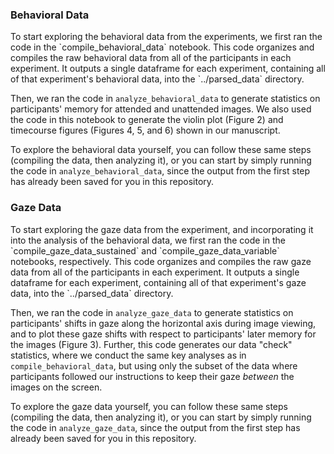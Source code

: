 <h3> Behavioral Data </h3>
To start exploring the behavioral data from the experiments, we first ran the code in the `compile_behavioral_data` notebook. This code organizes and compiles the raw behavioral data from all of the participants in each experiment. It outputs a single dataframe for each experiment, containing all of that experiment's behavioral data, into the `../parsed_data` directory. <br />

Then, we ran the code in `analyze_behavioral_data` to generate statistics on participants' memory for attended and unattended images. We also used the code in this notebook to generate the violin plot (Figure 2) and timecourse figures (Figures 4, 5, and 6) shown in our manuscript. <br />

To explore the behavioral data yourself, you can follow these same steps (compiling the data, then analyzing it), or you can start by simply running the code in `analyze_behavioral_data`, since the output from the first step has already been saved for you in this repository.

<h3> Gaze Data </h3>
To start exploring the gaze data from the experiment, and incorporating it into the analysis of the behavioral data, we first ran the code in the `compile_gaze_data_sustained` and `compile_gaze_data_variable` notebooks, respectively. This code organizes and compiles the raw gaze data from all of the participants in each experiment. It outputs a single dataframe for each experiment, containing all of that experiment's gaze data, into the `../parsed_data` directory. <br />

Then, we ran the code in `analyze_gaze_data` to generate statistics on participants' shifts in gaze along the horizontal axis during image viewing, and to plot these gaze shifts with respect to participants' later memory for the images (Figure 3). Further, this code generates our data "check" statistics, where we conduct the same key analyses as in `compile_behavioral_data`, but using only the subset of the data where participants followed our instructions to keep their gaze *between* the images on the screen. <br />

To explore the gaze data yourself, you can follow these same steps (compiling the data, then analyzing it), or you can start by simply running the code in `analyze_gaze_data`, since the output from the first step has already been saved for you in this repository.
